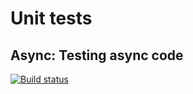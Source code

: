 # Unit tests
## Async: Testing async code

[![Build status](https://ci.appveyor.com/api/projects/status/82500viqeepea9v4?svg=true)](https://ci.appveyor.com/project/ViktorZigaZaga/ajs-async-async_testing_async)
